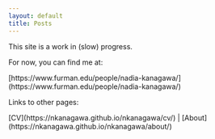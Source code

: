 ```yaml
---
layout: default
title: Posts
---
```


<p>This site is a work in (slow) progress. </p>
<p>For now, you can find me at:</p>
[https://www.furman.edu/people/nadia-kanagawa/](https://www.furman.edu/people/nadia-kanagawa/)
<p>Links to other pages:</p>
[CV](https://nkanagawa.github.io/nkanagawa/cv/) | [About](https://nkanagawa.github.io/nkanagawa/about/)
